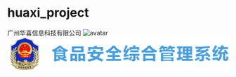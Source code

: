 # huaxi_project
广州华喜信息科技有限公司
![avatar](http://baidu.com/pic/doge.png)
![image](https://github.com/zx13790954101/huaxi_project/raw/master//img/img1.png)
